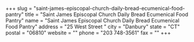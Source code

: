 +++
slug = "saint-james-episcopal-church-daily-bread-ecumenical-food-pantry"
title = "Saint James Episcopal Church Daily Bread Ecumenical Food Pantry"
name = "Saint James Episcopal Church Daily Bread Ecumenical Food Pantry"
address = "25 West Street "
city = "Danbury"
state = "CT"
postal = "06810"
website = ""
phone = "203 748-3561"
fax = ""
+++
